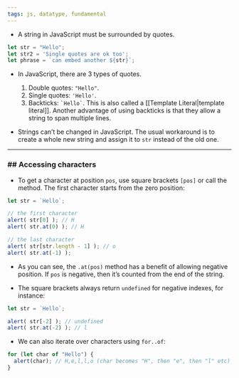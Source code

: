```yaml
---
tags: js, datatype, fundamental
---
```


- A string in JavaScript must be surrounded by quotes.

```js
let str = "Hello";
let str2 = 'Single quotes are ok too';
let phrase = `can embed another ${str}`;
```

- In JavaScript, there are 3 types of quotes.
	1. Double quotes: `"Hello"`.
	2. Single quotes: `'Hello'`.
	3. Backticks: `` `Hello` ``. This is also called a [[Template Literal|template literal]]. Another advantage of using backticks is that they allow a string to span multiple lines.

- Strings can’t be changed in JavaScript. The usual workaround is to create a whole new string and assign it to `str` instead of the old one.

---

### ## Accessing characters

- To get a character at position `pos`, use square brackets `[pos]` or call the method. The first character starts from the zero position:

```js
let str = `Hello`;

// the first character
alert( str[0] ); // H
alert( str.at(0) ); // H

// the last character
alert( str[str.length - 1] ); // o
alert( str.at(-1) );
```

- As you can see, the `.at(pos)` method has a benefit of allowing negative position. If `pos` is negative, then it’s counted from the end of the string.

- The square brackets always return `undefined` for negative indexes, for instance:
```js
let str = `Hello`;

alert( str[-2] ); // undefined
alert( str.at(-2) ); // l
```

- We can also iterate over characters using `for..of`:
```js
for (let char of "Hello") {
  alert(char); // H,e,l,l,o (char becomes "H", then "e", then "l" etc)
}
```